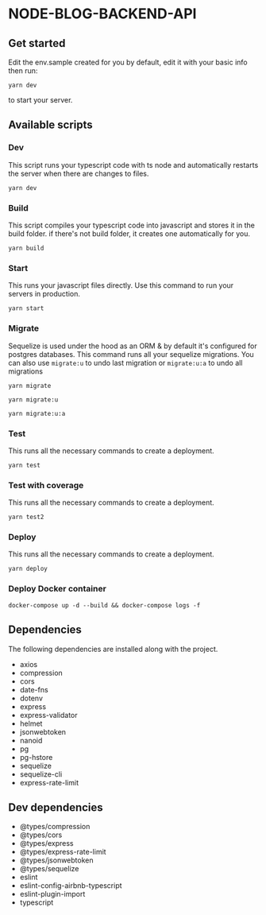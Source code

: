 # NODE-BLOG-BACKEND-API

## Get started

Edit the env.sample created for you by default, edit it with your basic info then run:

`yarn dev`

to start your server.

## Available scripts

### Dev

This script runs your typescript code with ts node and automatically restarts the server when there are changes to files.

`yarn dev`

### Build

This script compiles your typescript code into javascript and stores it in the build folder. if there's not build folder, it creates one automatically
for you.

`yarn build`

### Start

This runs your javascript files directly. Use this command to run your servers in production.

`yarn start`

### Migrate

Sequelize is used under the hood as an ORM & by default it's configured for postgres databases. This command runs all your sequelize migrations. You
can also use `migrate:u` to undo last migration or `migrate:u:a` to undo all migrations

`yarn migrate`

`yarn migrate:u`

`yarn migrate:u:a`

### Test

This runs all the necessary commands to create a deployment.

`yarn test`

### Test with coverage

This runs all the necessary commands to create a deployment.

`yarn test2`

### Deploy

This runs all the necessary commands to create a deployment.

`yarn deploy`

### Deploy Docker container

`docker-compose up -d --build && docker-compose logs -f`

## Dependencies

The following dependencies are installed along with the project.

- axios
- compression
- cors
- date-fns
- dotenv
- express
- express-validator
- helmet
- jsonwebtoken
- nanoid
- pg
- pg-hstore
- sequelize
- sequelize-cli
- express-rate-limit

## Dev dependencies

- @types/compression
- @types/cors
- @types/express
- @types/express-rate-limit
- @types/jsonwebtoken
- @types/sequelize
- eslint
- eslint-config-airbnb-typescript
- eslint-plugin-import
- typescript
